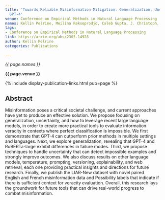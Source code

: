 ```yaml
---
title: 'Towards Reliable Misinformation Mitigation: Generalization, Uncertainty, and
  GPT-4'
venue: Conference on Empirical Methods in Natural Language Processing
names: Kellin Pelrine, Meilina Reksoprodjo, Caleb Gupta, J. Christoph, Reihaneh Rabbany
tags:
- Conference on Empirical Methods in Natural Language Processing
link: https://arxiv.org/abs/2305.14928
author: Kellin Pelrine
categories: Publications

---
```


*{{ page.names }}*

**{{ page.venue }}**

{% include display-publication-links.html pub=page %}

## Abstract

Misinformation poses a critical societal challenge, and current approaches have yet to produce an effective solution. We propose focusing on generalization, uncertainty, and how to leverage recent large language models, in order to create more practical tools to evaluate information veracity in contexts where perfect classification is impossible. We first demonstrate that GPT-4 can outperform prior methods in multiple settings and languages. Next, we explore generalization, revealing that GPT-4 and RoBERTa-large exhibit differences in failure modes. Third, we propose techniques to handle uncertainty that can detect impossible examples and strongly improve outcomes. We also discuss results on other language models, temperature, prompting, versioning, explainability, and web retrieval, each one providing practical insights and directions for future research. Finally, we publish the LIAR-New dataset with novel paired English and French misinformation data and Possibility labels that indicate if there is sufficient context for veracity evaluation. Overall, this research lays the groundwork for future tools that can drive real-world progress to combat misinformation.